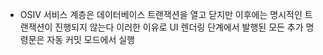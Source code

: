 - OSIV
서비스 계층은 데이터베이스 트랜잭션을 열고 닫지만 이후에는 명시적인 트랜잭션이 진행되지 않는다
이러한 이유로 UI 렌더링 단계에서 발행된 모든 추가 명령문은 자동 커밋 모드에서 실행

